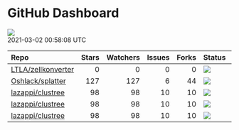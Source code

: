 GitHub Dashboard
================

![](https://github.com/lazappi/gh-dashboard/workflows/Render%20Status/badge.svg)  
2021-03-02 00:58:08 UTC

| Repo                                                        | Stars | Watchers | Issues | Forks | Status                                                                                                                                                  | Commit                                                                                                                                                                 |
| :---------------------------------------------------------- | ----: | -------: | -----: | ----: | :------------------------------------------------------------------------------------------------------------------------------------------------------ | :--------------------------------------------------------------------------------------------------------------------------------------------------------------------- |
| [LTLA/zellkonverter](https://github.com/LTLA/zellkonverter) |     0 |        0 |      0 |     0 | [![](https://github.com/theislab/zellkonverter/workflows/R-CMD-check-bioc/badge.svg)](https://github.com/theislab/zellkonverter/actions/runs/598420255) | <a href="https://github.com/LTLA/zellkonverter/commit/7cafcb7ae3c4728d46cf713d41f7e5d585ea8262" title="Support H5AD-backed matrices during the conversion.">7cafcb</a> |
| [Oshlack/splatter](https://github.com/Oshlack/splatter)     |   127 |      127 |      6 |    44 | [![](https://github.com/Oshlack/splatter/workflows/R-CMD-check-bioc/badge.svg)](https://github.com/Oshlack/splatter/actions/runs/393553050)             | <a href="https://github.com/Oshlack/splatter/commit/0371168e8df6917b8a1b46a1d1a865b78ff5d35d" title="Update NEWS again">037116</a>                                     |
| [lazappi/clustree](https://github.com/lazappi/clustree)     |    98 |       98 |     10 |    10 | [![](https://github.com/lazappi/clustree/workflows/R-CMD-check/badge.svg)](https://github.com/lazappi/clustree/actions/runs/450958999)                  | <a href="https://github.com/lazappi/clustree/commit/df3f57713c44cf2254aa64f889c4b376cd01e7df" title="Update CI (#68)">df3f57</a>                                       |
| [lazappi/clustree](https://github.com/lazappi/clustree)     |    98 |       98 |     10 |    10 | [![](https://github.com/lazappi/clustree/workflows/pkgdown/badge.svg)](https://github.com/lazappi/clustree/actions/runs/450887969)                      | <a href="https://github.com/lazappi/clustree/commit/887e1d05ecf7dcf22b3beea3b513b8ed287cf47e" title="Run test coverage GHA on ci branch">887e1d</a>                    |
| [lazappi/clustree](https://github.com/lazappi/clustree)     |    98 |       98 |     10 |    10 | [![](https://github.com/lazappi/clustree/workflows/test-coverage/badge.svg)](https://github.com/lazappi/clustree/actions/runs/450959002)                | <a href="https://github.com/lazappi/clustree/commit/df3f57713c44cf2254aa64f889c4b376cd01e7df" title="Update CI (#68)">df3f57</a>                                       |
